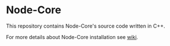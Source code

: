 # Node-Core

This repository contains Node-Core's source code written in C++.

For more details about Node-Core installation see [wiki](https://github.com/metahashorg/Node-Core/wiki).
